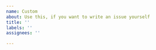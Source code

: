 ```yaml
---
name: Custom
about: Use this, if you want to write an issue yourself
title: ''
labels: ''
assignees: ''

---
```



